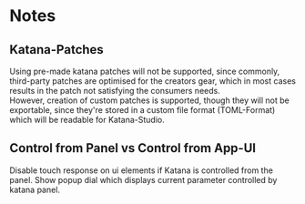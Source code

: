 # Notes

## Katana-Patches
Using pre-made katana patches will not be supported, since commonly, third-party patches are optimised for the creators gear, which in most cases results in the patch not satisfying the consumers needs.  
However, creation of custom patches is supported, though they will not be exportable, since they're stored in a custom file format (TOML-Format) which will be readable for Katana-Studio.

## Control from Panel vs Control from App-UI

Disable touch response on ui elements if Katana is controlled from the panel. Show popup dial which displays current parameter controlled by katana panel.